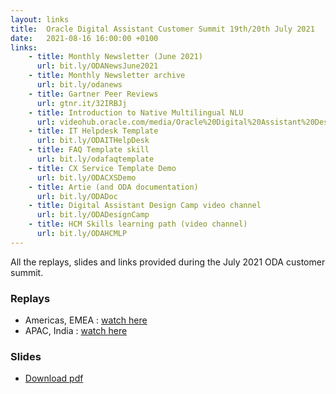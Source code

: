 ```yaml
---
layout: links
title:  Oracle Digital Assistant Customer Summit 19th/20th July 2021
date:   2021-08-16 16:00:00 +0100
links:
    - title: Monthly Newsletter (June 2021)
      url: bit.ly/ODANewsJune2021
    - title: Monthly Newsletter archive
      url: bit.ly/odanews
    - title: Gartner Peer Reviews
      url: gtnr.it/32IRBJj
    - title: Introduction to Native Multilingual NLU
      url: videohub.oracle.com/media/Oracle%20Digital%20Assistant%20Design%20Camp%20-%20Multilingual%20NLU/1_5wa3z4wn
    - title: IT Helpdesk Template
      url: bit.ly/ODAITHelpDesk
    - title: FAQ Template skill
      url: bit.ly/odafaqtemplate
    - title: CX Service Template Demo
      url: bit.ly/ODACXSDemo
    - title: Artie (and ODA documentation)
      url: bit.ly/ODADoc
    - title: Digital Assistant Design Camp video channel
      url: bit.ly/ODADesignCamp
    - title: HCM Skills learning path (video channel)
      url: bit.ly/ODAHCMLP
---
```

All the replays, slides and links provided during the July 2021 ODA customer summit.

### Replays
* Americas, EMEA : [watch here](https://videohub.oracle.com/media/ODA%20Customer%20Summit%20July%202021%20(NAS-EMEA-LAD)/1_ok9hllx8)
* APAC, India : [watch here](https://videohub.oracle.com/media/ODA%20Customer%20Summit%20July%202021%20(APAC)/1_188w9zal)

### Slides
* [Download pdf](https://securesites-prodapp.cec.ocp.oraclecloud.com/documents/link/LD818ED1C247CFFC3E0ECC9A24EB2C4C7A60A5D369A7/fileview/D51DABA6F502D2DA056C7B1D039ABEEFD81A186A862D/_customer_summit_20210719_master_deck.pdf)
